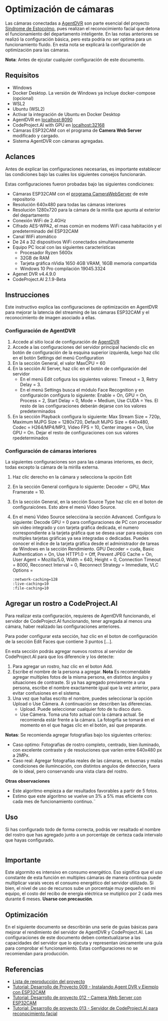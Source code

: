 # Optimización de cámaras

Las cámaras conectadas a [AgentDVR](https://www.ispyconnect.com/) son parte esencial del proyecto [Síndrome de Estocolmo](https://estocolmosindrome.com/), pues realizan el reconocimiento facial que detona el funcionamiento del departamento inteligente. En las notas anteriores se realizó la configuración básica, pero esta podría no ser optima para un funcionamiento fluido. En esta nota se explicará la configuración de optimización para las cámaras.

**Nota**: Antes de ejcutar cualquier configuración de este documento.

## Requisitos

- Windows
- Docker Desktop. La versión de Windows ya incluye docker-compose (opcional)
- WSL2
- Ubuntu (WSL2)
- Activar la integración de Ubuntu en Docker Desktop
- AgentDVR en [localhost:8090](http://localhost:8090/)
- CodeProject.AI with GPU en [localhost:32168](http://localhost:32168/)
- Cámaras ESP32CAM con el programa de **Camera Web Server** modificado y cargado.
- Sistema AgentDVR con cámaras agregadas.

## Aclances

Antes de explicar las configuraciones necesarias, es importante establecer las condiciones bajo las cuales los siguientes consejos funcionarán.

Estas configuraciones fueron probadas bajo las siguientes condiciones:

- Cámaras ESP32CAM con el [programa CameraWebServer](https://github.com/hugoescalpelo/estocolmosindrome/tree/main/ESP32CAM/ESP32CAM-videoserver-static-ip-autorestart-2023) de este repositorio
- Resolución 640x480 para todas las cámaras interiores
- Resolución 1280x720 para la cámara de la mirilla que apunta al exterior del departamento
- Conexión WiFi de 2.4GHz
- Cifrado AES-WPA2, el mas común en modems WiFi casa habitación y el predeterminado del ESP32CAM
- Canal WiFi atomático
- De 24 a 32 dispositivos WiFi conectados simultaneamente
- Equipo PC local con las siguientes características
    - Procesador Ryzen 5600x
    - 32GB de RAM
    - Tarjeta gráfica nVidia 1650 4GB VRAM, 16GB memoria compartida
    - Windows 10 Pro compilación 19045.3324
- Agenet DVR v4.4.9.0
- CodeProject.AI 2.1.9-Beta
    
## Instrucciones

Este instructivo explica las configuraciones de optimización en AgentDVR para mejorar la latencia del streaming de las cámaras ESP32CAM y el reconocimiento de imagen asociado a ellas.

### Configuración de AgentDVR

1. Accede al sitio local de configuración de [AgentDVR](http://localhost:8090/)
2. Accede a las configuraciones del servidor principal haciendo clic en botón de configuración de la esquina superior izquierda, luego haz clic en el botón Settings del menú Configuration
3. En la sección General, el valor MaxCPU = 60
4. En la sección AI Server, haz clic en el botón de configuración del servidor
    - En el menú Edit cofigura los siguientes valores: Timeout = 3, Retry Delay = 3.
    - En el menú Settings busca el módulo Face Recognition y en configuraicón configura lo siguiente: Enable = On, GPU = On, Process = 2, Start Delay = 0, Mode = Medium, Use CUDA = Yes. El resto de las configuraciones deberán dejarse con los valores predeterminados
5. En la sección Playback configura lo siguiente: Max Stream Size = 720p, Maximum MJPG Size = 1280x720, Default MJPG Size = 640x480, Codec = H264/MP4/MP3, Video FPS = 10, Center images = On, Use GPU = On. Dejar el resto de configuraciones con sus valores rpedeterminados

### Configuración de cámaras interiores

La siguientes configuraciones son para las cámaras interiores, es decir, todas excepto la cámara de la mirilla externa.

1. Haz clic derecho en la cámara y selecciona la opción Edit
2. En la sección General configura lo siguiente: Decoder = GPU, Max Framerate = 10.
3. En la sección General, en la sección Source Type haz clic en el boton de configuraicónes. Esto abre el menú Video Source.
4. En el menú Video Source seleccióna la sección Advanced. Configura lo siguiente: Decode GPU = 0 para configuraciones de PC con procesador sin video integrado y con tarjeta gráfica dedicada, el numero correspondiente a la tarjeta gráfica que se desea usar para equipos con multiples tarjetas gráficas ya sea integradas o dedicadas. Puedes conocer el índice de la tarjeta gráfica desde el administrador de tareas de Windows en la sección Rendimiento. GPU Decoder = cuda, Basic Authentication = On, Use HTTP1.0 = Off, Prevent JPEG Cache = On, User Agent = Mozilla/5.0, Width = 640, Height = 0, Connection Timeout = 8000, Recconect Interval = 0, Reconnect Strategy = Immediate, VLC Options = 
    
    ```
    :network-caching=128
    :live-caching=10
    :file-caching=10
    ```

## Agregar un rostro a CodeProject.AI

Para realizar esta configuración, requieres de AgentDVR funcionando, el servidor de CodeProject.AI funcionando, tener agregada al menos una cámara, haber realizado las configuraciones anteriores.

Para poder configurar esta sección, haz clic en el boton de configuración de la sección Edit Faces que contiene 3 puntos [...].

En esta sección podrás agregar nuevos rostros al servidor de CodeProject.AI para que los diferencíe y los detecte:

1. Para agregar un rostro, haz clic en el boton Add.
2. Escribe el nombre de la persona a agregar. **Nota** Es recomendable agregar multiples fotos de la misma persona, en distintos ángulos y situaciones de contraste. Si ya has agregado previamente a una persona, escribe el nombre exactamente igual que la vez anterior, para evitar confusiones en el sistema. 
3. Una vez que hallas escrito el nombre, puedes seleccionar la opción Upload o Use Cámera. A continuación se describen las diferencias.
    - Upload. Puede seleccionar cualquier foto de tu disco duro.
    - Use Cámera. Toma una foto actual con la cámara actual. Se recomienda estár frente a la cámara. La fotogrfía se tomará en el momento en el que hagas clic en el botón, así que preparate.

**Notas**: Se recomienda agregar fotografías bajo los siguientes criterios:

- Caso optimo: Fotografias de rostro completo, centrado, bien iluminado, con excelente contraste y de resoluciones que varíen entre 640x480 px a 2MPx.
- Caso real: Agregar fotografías reales de las cámaras, en buenas y malas condiciones de ilumincación, con distintos angulos de detección, fuera de lo ideal, pero conservando una vista clara del rostro.

**Otras observaciones**
- Este algoritmo empieza a dar resultados favorables a partir de 5 fotos.
- Estimo que este algoritmo se vuelve un 3% a 5% mas eficiente con cada mes de funcionamiento continuo.¨

## Uso

Si has configurado todo de forma correcta, podrás ver resaltado el nombre del rostro que has agregado junto a un porcentaje de certeza cada intervalo que hayas configurado.

![]()

## Importante

Este algormito es intensivo en consumo energético. Eso significa que el uso constante de esta función en multiples cámaras de manera continua puede multiplicar varais veces el consumo energético del servidor utilizado. Si bien, el nivel de uso de recursos sube un porcentaje muy pequeño en mi equipo, el costo del recibo de energía eléctrica se mutiplico por 2 cada mes durante 6 meses. **Usarse con precaución**.

## Optimización

En el siguiente documento se describirán una serie de guias básicas para mejorar el rendimiento del servidor de AgentDVR y CodeProject.AI. Las configuraciones de este documento deben contextualizarse a las capacidades del servidor que lo ejecuta y representan únicamente una guía para comprobar el funcionamiento. Estas configuraciones no se recomiendan para producción.

## Referencias

- [Lista de reproducción del proyecto](https://www.youtube.com/watch?v=_F277YnKmog&list=PLm5nY_UPV5A7sAQCkPrWafyoOXLW3rvgx&pp=iAQB)
- [Tutorial: Desarrollo de Proyecto 009 - Instalando Agent DVR y Ejemplo con ESP32CAM](https://youtu.be/3nzBiaU9kvc)
- [Tutorial: Desarrollo de proyecto 012 - Camera Web Server con ESP32CAM](https://youtu.be/hWVYICauV34)
- [Tutorial: Desarrollo de proyecto 013 - Servidor de CodeProject.AI para reconocimiento facial](https://youtu.be/_mnCV-Gkf0c)
